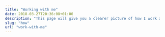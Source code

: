 ```yaml
---
title: "Working with me"
date: 2018-03-27T20:36:08+01:00
description: "This page will give you a clearer picture of how I work and whether I’m the right fit for your next project"
slug: "how"
url: "work-with-me"
---
```

